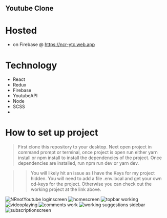 ## Youtube Clone
# Hosted
- on Firebase @ https://ncr-ytc.web.app

# Technology
- React
- Redux
- Firebase
- YoutubeAPI
- Node
- SCSS
- 
# How to set up project
>First clone this repository to your desktop. 
>Next open project in command prompt or terminal, once project is open run either yarn install or npm install to install the dependencies of the project.
>Once dependencies are installed, run npm run dev or yarn dev.

>> You will likely hit an issue as I have the Keys for my project hidden.
>> You will need to add a file .env.local and get your own cd-keys for the project.
>> Otherwise you can check out the working project at the link above.

![NRnotYoutube loginscreen](https://user-images.githubusercontent.com/65512131/124034185-8435d200-d9c0-11eb-9cea-4a284d63bf1b.png)
![homescreen](https://user-images.githubusercontent.com/65512131/123899300-88181480-d92c-11eb-914d-1bccffd6051b.png)
![topbar working](https://user-images.githubusercontent.com/65512131/123899338-9e25d500-d92c-11eb-893a-f554cd3b15c8.png)
![videoplaying](https://user-images.githubusercontent.com/65512131/123899367-ae3db480-d92c-11eb-8b3c-3f585491ee89.png)
![comments work](https://user-images.githubusercontent.com/65512131/123899392-b990e000-d92c-11eb-9b99-dab292580afa.png)
![working suggestions sidebar](https://user-images.githubusercontent.com/65512131/123899398-bc8bd080-d92c-11eb-81f3-2d5508a4d58a.png)
![subscriptionscreen](https://user-images.githubusercontent.com/65512131/123899326-949c6d00-d92c-11eb-8d8c-4f075cffcd3a.png)
